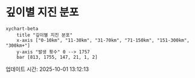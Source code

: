# 깊이별 지진 분포

```mermaid
xychart-beta
    title "깊이별 지진 분포"
    x-axis ["0-10km", "11-30km", "31-70km", "71-150km", "151-300km", "300km+"]
    y-axis "발생 횟수" 0 --> 1757
    bar [813, 1755, 147, 21, 1, 2]
```

업데이트 시간: 2025-10-01 13:12:13
